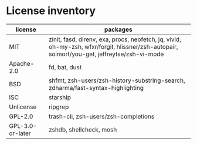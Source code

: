 # License inventory

| license          | packages                                                                                                                                     |
| ---------------- | -------------------------------------------------------------------------------------------------------------------------------------------- |
| MIT              | zinit, fasd, direnv, exa, procs, neofetch, jq, vivid, oh-my-zsh, wfxr/forgit, hlissner/zsh-autopair, soimort/you-get, jeffreytse/zsh-vi-mode |
| Apache-2.0       | fd, bat, dust                                                                                                                                |
| BSD              | shfmt, zsh-users/zsh-history-substring-search, zdharma/fast-syntax-highlighting                                                              |
| ISC              | starship                                                                                                                                     |
| Unlicense        | ripgrep                                                                                                                                      |
| GPL-2.0          | trash-cli, zsh-users/zsh-completions                                                                                                         |
| GPL-3.0-or-later | zshdb, shellcheck, mosh                                                                                                                      |
